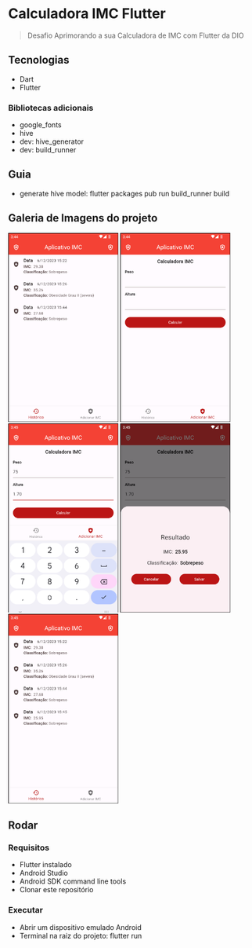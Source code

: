 # Calculadora IMC Flutter

> Desafio Aprimorando a sua Calculadora de IMC com Flutter da DIO

## Tecnologias

- Dart
- Flutter

### Bibliotecas adicionais

- google_fonts
- hive
- dev: hive_generator
- dev: build_runner

## Guia

- generate hive model: flutter packages pub run build_runner build

## Galeria de Imagens do projeto

<img src="https://raw.githubusercontent.com/rodolfoHOk/portfolio-img/main/images/IMC-Flutter-01.png" alt="IMC Flutter Image 01" width="225"/>

<img src="https://raw.githubusercontent.com/rodolfoHOk/portfolio-img/main/images/IMC-Flutter-02.png" alt="IMC Flutter Image 02" width="225"/>

<img src="https://raw.githubusercontent.com/rodolfoHOk/portfolio-img/main/images/IMC-Flutter-03.png" alt="IMC Flutter Image 03" width="225"/>

<img src="https://raw.githubusercontent.com/rodolfoHOk/portfolio-img/main/images/IMC-Flutter-04.png" alt="IMC Flutter Image 04" width="225"/>

<img src="https://raw.githubusercontent.com/rodolfoHOk/portfolio-img/main/images/IMC-Flutter-05.png" alt="IMC Flutter Image 05" width="225"/>

## Rodar

### Requisitos

- Flutter instalado
- Android Studio
- Android SDK command line tools
- Clonar este repositório

### Executar

- Abrir um dispositivo emulado Android
- Terminal na raiz do projeto: flutter run
